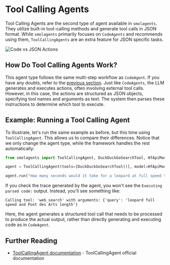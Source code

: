 # Tool Calling Agents  

Tool Calling Agents are the second type of agent available in `smolagents`. They utilize built-in tool-calling methods and generate tool calls in JSON format. While `smolagents` primarily focuses on `CodeAgents` and recommends using them,  `ToolCallingAgents` are an extra feature for JSON specific tasks. 

![Code vs JSON Actions](https://huggingface.co/datasets/huggingface/documentation-images/resolve/main/transformers/code_vs_json_actions.png)  

## How Do Tool Calling Agents Work?  

This agent type follows the same multi-step workflow as `CodeAgent`. If you have any doubts, refer to the [previous section](./code_agents.md). Just like `CodeAgents`, the LLM generates and executes actions, often involving external tool calls. However, in this case, the actions are structured as JSON objects, specifying tool names and arguments as text. The system then parses these instructions to determine which tool to execute.  

## Example: Running a Tool Calling Agent  

To illustrate, let's run the same example as before, but this time using `ToolCallingAgent`. This allows us to compare their differences. Notice that we only change the agent type, while the framework handles the rest automatically:  

```python
from smolagents import ToolCallingAgent, DuckDuckGoSearchTool, HfApiModel

agent = ToolCallingAgent(tools=[DuckDuckGoSearchTool()], model=HfApiModel())

agent.run("How many seconds would it take for a leopard at full speed to run through Pont des Arts?")
```

If you check the trace generated by the agent, you won't see the `Executing parsed code:` output. Instead, you'll see something like:  

`Calling tool: 'web_search' with arguments: {'query': 'leopard full speed and Pont des Arts length'}`  

Here, the agent generates a structured tool call that needs to be processed to produce the actual output, rather than directly generating and executing code as in `CodeAgent`.  


## Further Reading

- [ToolCallingAgent documentation](https://huggingface.co/docs/smolagents/v1.8.1/en/reference/agents#smolagents.ToolCallingAgent) - ToolCallingAgent official documentation
